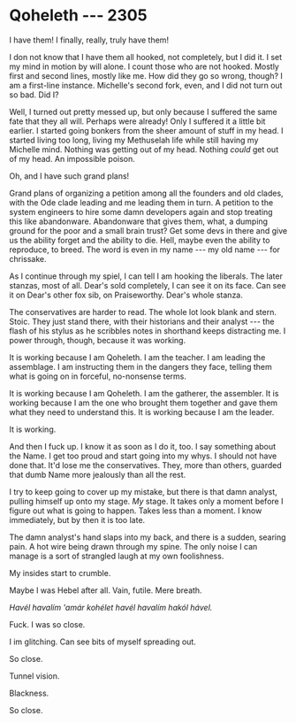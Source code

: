 # Qoheleth --- 2305

I have them! I finally, really, truly have them!

I don not know that I have them all hooked, not completely, but I did it. I set my mind in motion by will alone. I count those who are not hooked. Mostly first and second lines, mostly like me. How did they go so wrong, though? I am a first-line instance. Michelle's second fork, even, and I did not turn out so bad. Did I?

Well, I turned out pretty messed up, but only because I suffered the same fate that they all will. Perhaps were already! Only I suffered it a little bit earlier. I started going bonkers from the sheer amount of stuff in my head. I started living too long, living my Methuselah life while still having my Michelle mind. Nothing was getting out of my head. Nothing *could* get out of my head. An impossible poison.

Oh, and I have such grand plans!

Grand plans of organizing a petition among all the founders and old clades, with the Ode clade leading and me leading them in turn. A petition to the system engineers to hire some damn developers again and stop treating this like abandonware. Abandonware that gives them, what, a dumping ground for the poor and a small brain trust? Get some devs in there and give us the ability forget and the ability to die. Hell, maybe even the ability to reproduce, to breed. The word is even in my name --- my old name --- for chrissake.

As I continue through my spiel, I can tell I am hooking the liberals. The later stanzas, most of all. Dear's sold completely, I can see it on its face. Can see it on Dear's other fox sib, on Praiseworthy. Dear's whole stanza.

The conservatives are harder to read. The whole lot look blank and stern. Stoic. They just stand there, with their historians and their analyst --- the flash of his stylus as he scribbles notes in shorthand keeps distracting me. I power through, though, because it was working.

It is working because I am Qoheleth. I am the teacher. I am leading the assemblage. I am instructing them in the dangers they face, telling them what is going on in forceful, no-nonsense terms.

It is working because I am Qoheleth. I am the gatherer, the assembler. It is working because I am the one who brought them together and gave them what they need to understand this. It is working because I am the leader.

It is working.

And then I fuck up. I know it as soon as I do it, too. I say something about the Name. I get too proud and start going into my whys. I should not have done that. It'd lose me the conservatives. They, more than others, guarded that dumb Name more jealously than all the rest.

I try to keep going to cover up my mistake, but there is that damn analyst, pulling himself up onto my stage. *My* stage. It takes only a moment before I figure out what is going to happen. Takes less than a moment. I know immediately, but by then it is too late.

The damn analyst's hand slaps into my back, and there is a sudden, searing pain. A hot wire being drawn through my spine. The only noise I can manage is a sort of strangled laugh at my own foolishness.

My insides start to crumble.

Maybe I was Hebel after all. Vain, futile. Mere breath.

*Havél havalím 'amár kohélet havél havalím hakól hável.*

Fuck. I was so close.

I im glitching. Can see bits of myself spreading out.

So close.

Tunnel vision.

Blackness.

So close.
